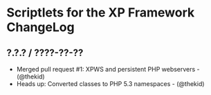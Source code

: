 Scriptlets for the XP Framework ChangeLog
========================================================================

## ?.?.? / ????-??-??

* Merged pull request #1: XPWS and persistent PHP webservers - (@thekid)
* Heads up: Converted classes to PHP 5.3 namespaces - (@thekid)
